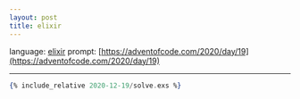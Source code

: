 ```yaml
---
layout: post
title: elixir
---
```


language: [elixir](https://elixir-lang.org)
prompt: [https://adventofcode.com/2020/day/19](https://adventofcode.com/2020/day/19)

---

```elixir
{% include_relative 2020-12-19/solve.exs %}
```

